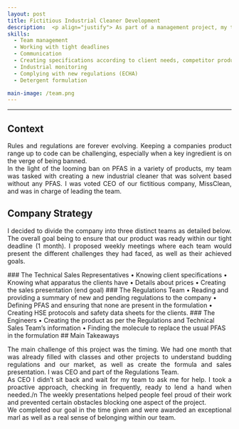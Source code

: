 ```yaml
---
layout: post
title: Fictitious Industrial Cleaner Development
description:  <p align="justify"> As part of a management project, my team was tasked with developing a fictitious PFAS-free industrial cleaner with a solvent. We were competing with other groups that offered a product containing PFAS and another without PFAS or solvent.</p>
skills: 
  - Team management
  - Working with tight deadlines
  - Communication
  - Creating specifications according to client needs, competitor products and new regulations
  - Industrial monitoring
  - Complying with new regulations (ECHA)
  - Detergent formulation

main-image: /team.png
---
```


---
## Context
<p align="justify">Rules and regulations are forever evolving. Keeping a companies product range up to code can be challenging, especially when a key ingredient is on the verge of being banned.<br/>
In the light of the looming ban on PFAS in a variety of products, my team was tasked with creating a new industrial cleaner that was solvent based without any PFAS. I was voted CEO of our fictitious company, MissClean, and was in charge of leading the team.</p>

## Company Strategy
<p align="justify">I decided to divide the company into three distinct teams as detailed below. The overall goal being to ensure that our product was ready within our tight deadline (1 month). I proposed weekly meetings where each team would present the different challenges they had faced, as well as their achieved goals.</p>
### The Technical Sales Representatives
•	Knowing client specifications
•	Knowing what apparatus the clients have
•	Details about prices 
•	Creating the sales presentation (end goal)
### The Regulations Team
•	Reading and providing a summary of new and pending regulations to the company
•	Defining PFAS and ensuring that none are present in the formulation
•	Creating HSE protocols and safety data sheets for the clients.
### The Engineers
•	Creating the product as per the Regulations and Technical Sales Team’s information
•	Finding the molecule to replace the usual PFAS in the formulation
## Main Takeaways
<p align="justify">The main challenge of this project was the timing. We had one month that was already filled with classes and other projects to understand budding regulations and our market, as well as create the formula and sales presentation. I was CEO and part of the Regulations Team.<br/>
As CEO I didn’t sit back and wait for my team to ask me for help. I took a proactive approach, checking in frequently, ready to lend a hand when needed./n
The weekly presentations helped people feel proud of their work and prevented certain obstacles blocking one aspect of the project.<br/>
We completed our goal in the time given and were awarded an exceptional marl as well as a real sense of belonging within our team.</p>
